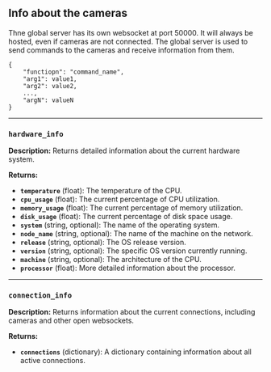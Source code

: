 ## Info about the cameras

Thne global server has its own websocket at port 50000. It will always be hosted, even if cameras are not connected. The global server is used to send commands to the cameras and receive information from them.

```
{
    "functiopn": "command_name",
    "arg1": value1,
    "arg2": value2,
    ...,
    "argN": valueN
}
```

---

### **`hardware_info`**

**Description:** Returns detailed information about the current hardware system.

**Returns:**
* **`temperature`** (float): The temperature of the CPU.
* **`cpu_usage`** (float): The current percentage of CPU utilization.
* **`memory_usage`** (float): The current percentage of memory utilization.
* **`disk_usage`** (float): The current percentage of disk space usage.
* **`system`** (string, optional): The name of the operating system.
* **`node_name`** (string, optional): The name of the machine on the network.
* **`release`** (string, optional): The OS release version.
* **`version`** (string, optional): The specific OS version currently running.
* **`machine`** (string, optional): The architecture of the CPU.
* **`processor`** (float): More detailed information about the processor.

---

### **`connection_info`**

**Description:** Returns information about the current connections, including cameras and other open websockets.

**Returns:**
* **`connections`** (dictionary): A dictionary containing information about all active connections.